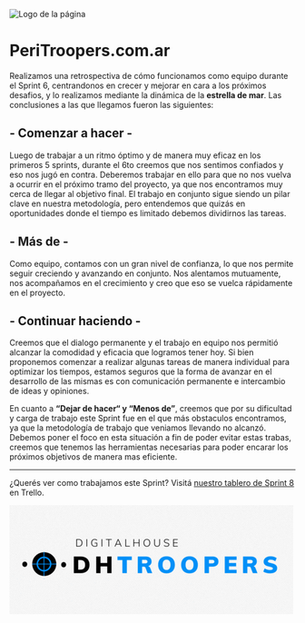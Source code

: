 ![Logo de la página](peri-logo.gif)

# PeriTroopers.com.ar


Realizamos una retrospectiva de cómo funcionamos como equipo durante el Sprint 6, centrandonos en crecer y mejorar en cara a los próximos desafios, y lo realizamos mediante la dinámica de la **estrella de mar**. Las conclusiones a las que llegamos fueron las siguientes:

##  - Comenzar a hacer -

Luego de trabajar a un ritmo óptimo y de manera muy eficaz en los primeros 5 sprints, durante el 6to creemos que nos sentimos confiados y eso nos jugó en contra.
Deberemos trabajar en ello para que no nos vuelva a ocurrir en el próximo tramo del proyecto, ya que nos encontramos muy cerca de llegar al objetivo final.
El trabajo en conjunto sigue siendo un pilar clave en nuestra metodología, pero entendemos que quizás en oportunidades donde el tiempo es limitado debemos dividirnos las tareas.

## - Más de -

Como equipo, contamos con un gran nivel de confianza, lo que nos permite seguir creciendo y avanzando en conjunto. Nos alentamos mutuamente, nos acompañamos en el crecimiento y creo que eso se vuelca rápidamente en el proyecto.

## - Continuar haciendo -

Creemos que el dialogo permanente y el trabajo en equipo nos permitió alcanzar la comodidad y eficacia que logramos tener hoy.
Si bien proponemos comenzar a realizar algunas tareas de manera individual para optimizar los tiempos, estamos seguros que la forma de avanzar en el desarrollo de las mismas es con comunicación permanente e intercambio de ideas y opiniones.
  
En cuanto a **“Dejar de hacer“ y “Menos de”**, creemos que por su dificultad y carga de trabajo este Sprint fue en el que más obstaculos encontramos, ya que la metodología de trabajo que veniamos llevando no alcanzó.
Debemos poner el foco en esta situación a fin de poder evitar estas trabas, creemos que tenemos las herramientas necesarias para poder encarar los próximos objetivos de manera mas eficiente.
  
  ***   

      
¿Querés ver como trabajamos este Sprint? Visitá [nuestro tablero de Sprint 8](https://trello.com/b/yKbu169N/sprint-8) en Trello.

![Logo de DH-Troopers](logo-grupo.gif)